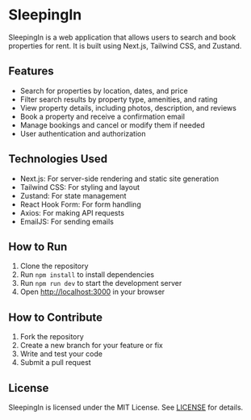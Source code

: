 # SleepingIn

SleepingIn is a web application that allows users to search and book properties for rent. It is built using Next.js, Tailwind CSS, and Zustand.

## Features

* Search for properties by location, dates, and price
* Filter search results by property type, amenities, and rating
* View property details, including photos, description, and reviews
* Book a property and receive a confirmation email
* Manage bookings and cancel or modify them if needed
* User authentication and authorization

## Technologies Used

* Next.js: For server-side rendering and static site generation
* Tailwind CSS: For styling and layout
* Zustand: For state management
* React Hook Form: For form handling
* Axios: For making API requests
* EmailJS: For sending emails

## How to Run

1. Clone the repository
2. Run `npm install` to install dependencies
3. Run `npm run dev` to start the development server
4. Open [http://localhost:3000](http://localhost:3000) in your browser

## How to Contribute

1. Fork the repository
2. Create a new branch for your feature or fix
3. Write and test your code
4. Submit a pull request

## License

SleepingIn is licensed under the MIT License. See [LICENSE](LICENSE) for details.
